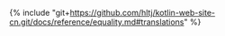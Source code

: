{% include "git+https://github.com/hltj/kotlin-web-site-cn.git/docs/reference/equality.md#translations" %}
